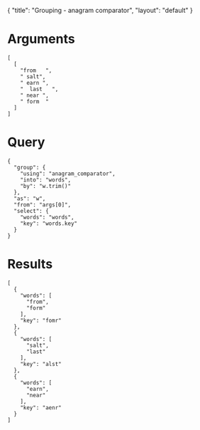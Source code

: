 {
	"title": "Grouping - anagram comparator",
	"layout": "default"
}
# Arguments
	[
	  [
	    "from   ", 
	    " salt", 
	    " earn ", 
	    "  last   ", 
	    " near ", 
	    " form  "
	  ]
	]
# Query
	{
	  "group": {
	    "using": "anagram_comparator", 
	    "into": "words", 
	    "by": "w.trim()"
	  }, 
	  "as": "w", 
	  "from": "args[0]", 
	  "select": {
	    "words": "words", 
	    "key": "words.key"
	  }
	}
# Results
	[
	  {
	    "words": [
	      "from", 
	      "form"
	    ], 
	    "key": "fomr"
	  }, 
	  {
	    "words": [
	      "salt", 
	      "last"
	    ], 
	    "key": "alst"
	  }, 
	  {
	    "words": [
	      "earn", 
	      "near"
	    ], 
	    "key": "aenr"
	  }
	]
